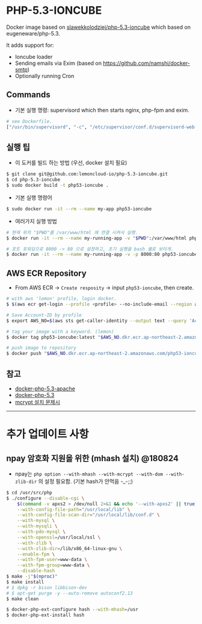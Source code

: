 # PHP-5.3-IONCUBE

Docker image based on [slawekkolodziej/php-5.3-ioncube](https://github.com/slawekkolodziej/php-5.3-ioncube) which based on eugeneware/php-5.3.

It adds support for:

- Ioncube loader
- Sending emails via Exim (based on https://github.com/namshi/docker-smtp)
- Optionally running Cron

## Commands

* 기본 실행 명령: supervisord which then starts nginx, php-fpm and exim.

```bash
# see Dockerfile.
["/usr/bin/supervisord", "-c", "/etc/supervisor/conf.d/supervisord-web.conf"]
```

## 실행 팁

* 이 도커를 빌드 하는 방법 (우선, docker 설치 필요)

```bash
$ git clone git@github.com:lemoncloud-io/php-5.3-ioncube.git
$ cd php-5.3-ioncube
$ sudo docker build -t php53-ioncube .
```

* 기본 실행 명령어

```bash
$ sudo docker run -it --rm --name my-app php53-ioncube
```

* 여러가지 실행 방법

```bash
# 현재 위치 "$PWD"를 /var/www/html 에 연결 시켜서 실행.
$ docker run -it --rm --name my-running-app -v "$PWD":/var/www/html php53-ioncube

# 포트 포워딩으로 8000 -> 80 으로 설정하고, 초기 실행을 bash 쉘로 보이게.
$ docker run -it --rm --name my-running-app -v -p 8000:80 php53-ioncube /bin/bash
```


## AWS ECR Repository

- From AWS ECR -> `Create resposity` -> input `php53-ioncube`, then create.

```bash
# with aws 'lemon' profile, login docker.
$ $(aws ecr get-login --profile <profile> --no-include-email --region ap-northeast-2)

# Save Account-ID by profile
$ export AWS_NO=$(aws sts get-caller-identity --output text --query 'Account' --profile <profile>)

# tag your image with a keyword. (lemon)
$ docker tag php53-ioncube:latest "$AWS_NO.dkr.ecr.ap-northeast-2.amazonaws.com/php53-ioncube:latest"

# push image to repository
$ docker push "$AWS_NO.dkr.ecr.ap-northeast-2.amazonaws.com/php53-ioncube:latest"
```



## 참고

* [docker-php-5.3-apache](https://github.com/eugeneware/docker-php-5.3-apache)
* [docker-php-5.3](https://github.com/helderco/docker-php-5.3)
* [mcrypt 설치 문제시](https://taroth.kr/?p=5712)


---------------------
# 추가 업데이트 사항

## npay 암호화 지원을 위한 (mhash 설치) @180824

- npay는 `php option --with-mhash --with-mcrypt --with-dom --with-zlib-dir` 의 설정 필요함. (기본 hash가 안먹음 -_-;;)

```bash
$ cd /usr/src/php
$ ./configure --disable-cgi \
    $(command -v apxs2 > /dev/null 2>&1 && echo '--with-apxs2' || true) \
    --with-config-file-path="/usr/local/lib" \
    --with-config-file-scan-dir="/usr/local/lib/conf.d" \
    --with-mysql \
    --with-mysqli \
    --with-pdo-mysql \
    --with-openssl=/usr/local/ssl \
    --with-zlib \
    --with-zlib-dir=/lib/x86_64-linux-gnu \
    --enable-fpm \
    --with-fpm-user=www-data \
    --with-fpm-group=www-data \
    --disable-hash
$ make -j"$(nproc)"
$ make install
# $ dpkg -r bison libbison-dev
# $ apt-get purge -y --auto-remove autoconf2.13
$ make clean

$ docker-php-ext-configure hash --with-mhash=/usr
$ docker-php-ext-install hash
```

